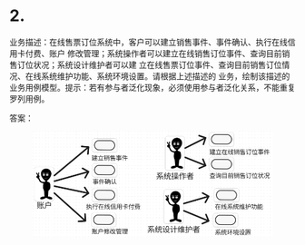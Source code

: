 # 2.

业务描述：在线售票订位系统中，客户可以建立销售事件、事件确认、执行在线信用卡付费、账户 修改管理；系统操作者可以建立在线销售订位事件、查询目前销售订位状况；系统设计维护者可以建 立在线售票订位事件、查询目前销售订位情况、在线系统维护功能、系统环境设置。请根据上述描述的 业务，绘制该描述的业务用例模型。提示：若有参与者泛化现象，必须使用参与者泛化关系，不能重复 罗列用例。

答案：

<figure><img src="../.gitbook/assets/image (1).png" alt=""><figcaption></figcaption></figure>
